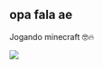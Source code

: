 ## opa fala ae
Jogando minecraft 🤓🔥







![](https://media1.tenor.com/m/uFWsZfr7SWAAAAAd/ryomen-sukuna-sukuna.gif)
